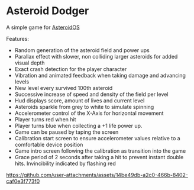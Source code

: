 # Asteroid Dodger
A simple game for [AsteroidOS](http://asteroidos.org/)

Features:
- Random generation of the asteroid field and power ups
- Parallax effect with slower, non colliding larger asteroids for added visual depth
- Exact crash detection for the player character
- Vibration and animated feedback when taking damage and advancing levels
- New level every survived 100th asteroid
- Successive increase of speed and density of the field per level
- Hud displays score, amount of lives and current level
- Asteroids sparkle from grey to white to simulate spinning
- Accelerometer control of the X-Axis for horizontal movement
- Player turns red when hit
- Player turns blue when collecting a +1 life power up.
- Game can be paused by taping the screen
- Calibration start screen to ensure accelerometer values relative to a comfortable device position
- Game intro screen following the calibration as transition into the game
- Grace period of 2 seconds after taking a hit to prevent instant double hits. Invincibility indicated by flashing red

https://github.com/user-attachments/assets/14be49db-a2c0-466b-8402-caf0e3f773f0

